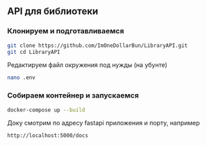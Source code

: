 ## API для библиотеки
### Клонируем и подготавливаемся
```bash
git clone https://github.com/ImOneDollarBun/LibraryAPI.git
git cd LibraryAPI
```

Редактируем файл окружения под нужды (на убунте)
```bash
nano .env
```

### Собираем контейнер и запускаемся
```bash
docker-compose up --build
```

Доку смотрим по адресу fastapi приложения и порту, например
```url
http://localhost:5000/docs
```